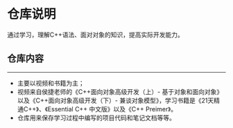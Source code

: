 # 仓库说明

通过学习，理解C++语法、面对对象的知识，提高实际开发能力。

## 仓库内容
---

- 主要以视频和书籍为主；
- 视频来自侯捷老师的《C++面向对象高级开发（上）- 基于对象和面向对象》以及《C++面向对象高级开发（下）- 兼谈对象模型》，学习书籍是《21天精通C++》、《Essential C++ 中文版》以及《C++ Preimer》。
- 仓库用来保存学习过程中编写的项目代码和笔记文档等等。